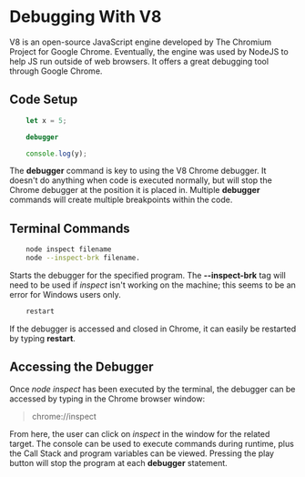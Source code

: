 # Debugging With V8

V8 is an open-source JavaScript engine developed by The Chromium Project for Google Chrome. Eventually, the engine was used by NodeJS to help JS run outside of web browsers. It offers a great debugging tool through Google Chrome.

## Code Setup

```JavaScript
    let x = 5;

    debugger

    console.log(y);
```

The __debugger__ command is key to using the V8 Chrome debugger. It doesn't do anything when code is executed normally, but will stop the Chrome debugger at the position it is placed in. Multiple __debugger__ commands will create multiple breakpoints within the code.

## Terminal Commands

```bash
    node inspect filename
    node --inspect-brk filename.
```

Starts the debugger for the specified program. The __--inspect-brk__ tag will need to be used if _inspect_ isn't working on the machine; this seems to be an error for Windows users only.

```bash
    restart
```

If the debugger is accessed and closed in Chrome, it can easily be restarted by typing __restart__.

## Accessing the Debugger

Once _node inspect_ has been executed by the terminal, the debugger can be accessed by typing in the Chrome browser window:

> chrome://inspect

From here, the user can click on _inspect_ in the window for the related target. The console can be used to execute commands during runtime, plus the Call Stack and program variables can be viewed. Pressing the play button will stop the program at each __debugger__ statement.